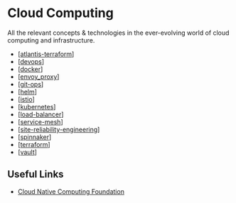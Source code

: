 # Cloud Computing

All the relevant concepts & technologies in the ever-evolving world of cloud computing and infrastructure.

- [[atlantis-terraform]]
- [[devops]]
- [[docker]]
- [[envoy_proxy]]
- [[git-ops]]
- [[helm]]
- [[istio]]
- [[kubernetes]]
- [[load-balancer]]
- [[service-mesh]]
- [[site-reliability-engineering]]
- [[spinnaker]]
- [[terraform]]
- [[vault]]

## Useful Links

- [Cloud Native Computing Foundation](https://www.cncf.io/)

[//begin]: # "Autogenerated link references for markdown compatibility"
[atlantis-terraform]: cloud-computing/atlantis-terraform "Atlantis (Terraform)"
[devops]: ../insights/cloud-computing/devops "DevOps"
[docker]: ../insights/cloud-computing/docker "Docker"
[envoy_proxy]: ../insights/cloud-computing/envoy_proxy "Envoy Proxy"
[git-ops]: ../insights/cloud-computing/git-ops "GitOps"
[helm]: ../insights/cloud-computing/helm "Helm"
[istio]: ../insights/cloud-computing/istio "Istio"
[kubernetes]: ../insights/cloud-computing/kubernetes "Kubernetes (k8s)"
[site-reliability-engineering]: ../insights/cloud-computing/site-reliability-engineering "Site Reliability Engineering (SRE)"
[spinnaker]: ../insights/cloud-computing/spinnaker "Spinnaker"
[terraform]: ../insights/cloud-computing/terraform "Terraform"
[vault]: ../insights/cloud-computing/vault "Vault"
[load-balancer]: ../insights/cloud-computing/load-balancer "Load Balancer"
[service-mesh]: ../insights/cloud-computing/service-mesh "Service Mesh"
[//end]: # "Autogenerated link references"
